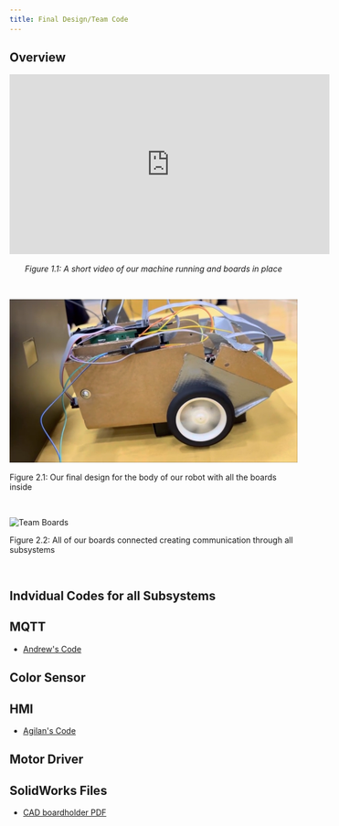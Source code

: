 ```yaml
---
title: Final Design/Team Code
---
```


## **Overview**

<div align="center">

<iframe width="560" height="315"
        src="https://www.youtube.com/embed/59AQpQhoQbQ?si=3Z9q4qeOMQNP5bYt"
        title="YouTube video player"
        frameborder="0"
        allow="accelerometer; autoplay; clipboard-write; encrypted-media; gyroscope; picture-in-picture; web-share"
        referrerpolicy="strict-origin-when-cross-origin"
        allowfullscreen>
</iframe>

</div>

<p align="center"><em>Figure 1.1: A short video of our machine running and boards in place</em></p>

<p>&nbsp;</p>

![Final Robot Design](images/teamcar.png)

Figure 2.1: Our final design for the body of our robot with all the boards inside

<p>&nbsp;</p>

![Team Boards](images/boards.jpg)

Figure 2.2: All of our boards connected creating communication through all subsystems

<p>&nbsp;</p>



   ## **Indvidual Codes for all Subsystems**


## **MQTT**
- [Andrew's Code](https://arushton96.github.io/Code/)

## **Color Sensor**

## **HMI**
- [Agilan's Code](images/AKcode.pdf)

## **Motor Driver**

## **SolidWorks Files**
- [CAD boardholder PDF](images/boardhol3.pdf)
   
